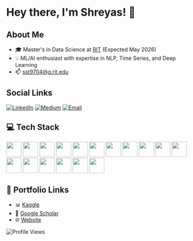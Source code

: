 # Hey there, I'm Shreyas! 👋

## About Me
- 🎓 Master's in Data Science at [RIT](https://www.rit.edu) (Expected May 2026)
- 💡 ML/AI enthusiast with expertise in NLP, Time Series, and Deep Learning
- 📫 [sst9704@g.rit.edu](mailto:sst9704@g.rit.edu)

## Social Links
[![LinkedIn](https://img.shields.io/badge/LinkedIn-0A66C2?style=for-the-badge&logo=linkedin)](https://www.linkedin.com/in/shreyas-tembhare/) [![Medium](https://img.shields.io/badge/Medium-000000?style=for-the-badge&logo=medium)](https://medium.com/turing-around) [![Email](https://img.shields.io/badge/Email-D14836?style=for-the-badge&logo=gmail)](mailto:sst9704@g.rit.edu)

## 💻 Tech Stack

<img src="https://cdn.jsdelivr.net/gh/devicons/devicon/icons/python/python-original.svg" width="40" height="40" />
<img src="https://cdn.jsdelivr.net/gh/devicons/devicon/icons/java/java-original.svg" width="40" height="40" />
<img src="https://cdn.jsdelivr.net/gh/devicons/devicon/icons/mysql/mysql-original-wordmark.svg" width="40" height="40" />
<img src="https://upload.wikimedia.org/wikipedia/commons/0/05/Scikit_learn_logo_small.svg" width="40" height="40" />
<img src="https://pandas.pydata.org/static/img/pandas_mark_white_bg.svg" width="40" height="40" />
<img src="https://numpy.org/images/logo.svg" width="40" height="40" />
<img src="https://matplotlib.org/stable/_images/sphx_glr_logos2_003.png" width="40" height="40" />
<img src="https://jupyter.org/assets/main-logo.svg" width="40" height="40" />
<img src="https://code.visualstudio.com/assets/images/code-stable.png" width="40" height="40" />
<img src="https://streamlit.io/images/brand/streamlit-mark-color.png" width="40" height="40" />
<img src="https://spark.apache.org/images/spark-logo-trademark.png" width="40" height="40" />
<img src="https://www.tableau.com/sites/default/files/2020-05/tableau-software-logo.png" width="40" height="40" />
<img src="https://powerbi.microsoft.com/pictures/application-logos/svg/powerbi.svg" width="40" height="40" />
<img src="https://upload.wikimedia.org/wikipedia/commons/9/93/Amazon_Web_Services_Logo.svg" width="40" height="40" />
<img src="https://www.docker.com/wp-content/uploads/2022/03/vertical-logo-monochromatic.png" width="40" height="40" />
<img src="https://github.githubassets.com/images/modules/logos_page/GitHub-Mark.png" width="40" height="40" />
<img src="https://www.postgresql.org/media/img/about/press/elephant.png" width="40" height="40" />

## 🔗 Portfolio Links
- 📊 [Kaggle](https://www.kaggle.com/shreyastembhare)
- 📄 [Google Scholar](https://scholar.google.com/citations?user=hJtDkRcAAAAJ&hl=en)
- 🌐 [Website](https://shreyastembhare.netlify.app/)

![Profile Views](https://komarev.com/ghpvc/?username=ShreyasTembhare&color=brightgreen)
